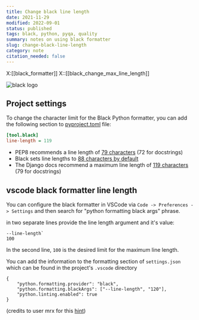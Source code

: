 ```yaml
---
title: Change black line length
date: 2021-11-29
modified: 2022-09-01
status: published
tags: black, python, pyqa, quality
summary: notes on using black formatter
slug: change-black-line-length
category: note
citation_needed: false
---
```

X:[[black_formatter]]
X::[[black_change_max_line_length]]

![black logo](https://black.readthedocs.io/en/stable/_static/logo2-readme.png)
## Project settings
To change the character limit for the Black Python formatter, you can add the following section to [pyproject.toml](https://www.python.org/dev/peps/pep-0518/) file:
```ini
[tool.black]
line-length = 119
```

- PEP8 recommends a line length of [79 characters](https://www.python.org/dev/peps/pep-0008/#maximum-line-length) (72 for docstrings)
- Black sets line lengths to [88 characters by default](https://black.readthedocs.io/en/stable/the_black_code_style.html?highlight=length#line-length)
- The Django docs recommend a maximum line length of [119 characters](https://docs.djangoproject.com/en/dev/internals/contributing/writing-code/coding-style/) (79 for docstrings)

## vscode black formatter line length
You can configure the black formatter in VSCode via `Code -> Preferences -> Settings` and then search for "python formatting black args" phrase.

in two separate lines provide the line length argument and it's value: 
```
--line-length`
100
```
In the second line, `100` is the desired limit for the maximum line length.

You can add the information to the formatting section of  `settings.json` which can be found in the project's `.vscode` directory

```
{
    "python.formatting.provider": "black",
    "python.formatting.blackArgs": ["--line-length", "120"],
    "python.linting.enabled": true
}
```
(credits to user mrx for this [hint](https://dev.to/adamlombard/vscode-setting-line-lengths-in-the-black-python-code-formatter-1g62#comment-1iei2))